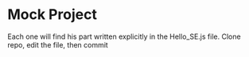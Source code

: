 # Mock Project
Each one will find his part written explicitly in the Hello_SE.js file.
Clone repo, edit the file, then commit
